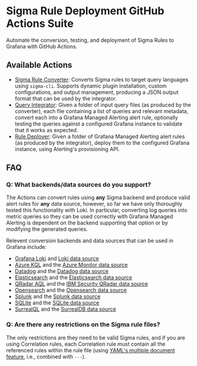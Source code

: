# Sigma Rule Deployment GitHub Actions Suite

Automate the conversion, testing, and deployment of Sigma Rules to Grafana with GitHub Actions.

## Available Actions

- [Sigma Rule Converter](./actions/convert/README.md): Converts Sigma rules to target query languages using `sigma-cli`. Supports dynamic plugin installation, custom configurations, and output management, producing a JSON output format that can be used by the integrator.
- [Query Integrator](./actions/integrate/README.md): Given a folder of input query files (as produced by the converter), each file containing a list of queries and relevant metadata, convert each into a Grafana Managed Alerting alert rule, optionally testing the queries against a configured Grafana instance to validate that it works as expected.
- [Rule Deployer](./actions/deploy/README.md): Given a folder of Grafana Managed Alerting alert rules (as produced by the integrator), deploy them to the configured Grafana instance, using Alerting's provisioning API.

## FAQ

### Q: What backends/data sources do you support?

The Actions can convert rules using **any** Sigma backend and produce valid alert rules for **any** data source, however, so far we have only thoroughly tested this functionality with Loki. In particular, converting log queries into metric queries so they can be used correctly with Grafana Managed Alerting is dependent on the backend supporting that option or by modifying the generated queries.

Relevent conversion backends and data sources that can be used in Grafana include:

- [Grafana Loki](https://github.com/grafana/pySigma-backend-loki) and [Loki data source](https://grafana.com/docs/loki/latest/)
- [Azure KQL](https://github.com/AttackIQ/pySigma-backend-kusto) and the [Azure Monitor data source](https://grafana.com/docs/grafana/latest/datasources/azure-monitor/)
- [Datadog](https://github.com/DataDog/pysigma-backend-datadog) and the [Datadog data source](https://grafana.com/grafana/plugins/grafana-datadog-datasource/)
- [Elasticsearch](https://github.com/SigmaHQ/pySigma-backend-elasticsearch) and the [Elasticsearch data source](https://grafana.com/docs/grafana/latest/datasources/elasticsearch/)
- [QRadar AQL](https://github.com/IBM/pySigma-backend-QRadar-aql) and the [IBM Security QRadar data source](https://grafana.com/grafana/plugins/ibm-aql-datasource/)
- [Opensearch](https://github.com/SigmaHQ/pySigma-backend-opensearch) and the [Opensearch data source](https://grafana.com/grafana/plugins/grafana-opensearch-datasource/)
- [Splunk](https://github.com/SigmaHQ/pySigma-backend-splunk) and the [Splunk data source](https://grafana.com/grafana/plugins/grafana-splunk-datasource/)
- [SQLite](https://github.com/SigmaHQ/pySigma-backend-sqlite) and the [SQLite data source](https://grafana.com/grafana/plugins/frser-sqlite-datasource/)
- [SurrealQL](https://github.com/SigmaHQ/pySigma-backend-surrealql) and the [SurrealDB data source](https://grafana.com/grafana/plugins/grafana-surrealdb-datasource/)

### Q: Are there any restrictions on the Sigma rule files?

The only restrictions are they need to be valid Sigma rules, and if you are using Correlation rules, each Correlation rule must contain all the referenced rules within the rule file (using [YAML's multiple document feature](https://gettaurus.org/docs/YAMLTutorial/#YAML-Multi-Documents), i.e., combined with `---`).
